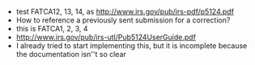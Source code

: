* test FATCA12, 13, 14, as http://www.irs.gov/pub/irs-pdf/p5124.pdf
 * How to reference a previously sent submission for a correction?
 * this is FATCA1, 2, 3, 4
 * http://www.irs.gov/pub/irs-utl/Pub5124UserGuide.pdf
 * I already tried to start implementing this, but it is incomplete because the documentation isn''t so clear
